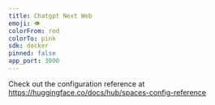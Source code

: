 ```yaml
---
title: Chatgpt Next Web
emoji: 👁
colorFrom: red
colorTo: pink
sdk: docker
pinned: false
app_port: 3000
---
```


Check out the configuration reference at https://huggingface.co/docs/hub/spaces-config-reference